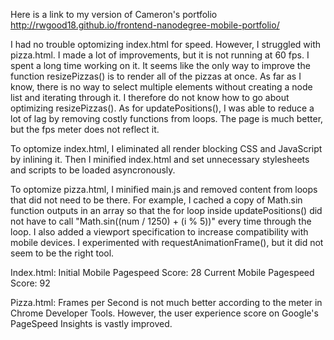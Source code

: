 Here is a link to my version of Cameron's portfolio http://rwgood18.github.io/frontend-nanodegree-mobile-portfolio/

I had no trouble optomizing index.html for speed. However, I struggled with pizza.html.  I made a lot of improvements, but it is not running at 60 fps.  I spent a long time working on it. It seems like the only way to improve the function resizePizzas() is to render all of the pizzas at once. As far as I know, there is no way to select multiple elements without creating a node list and iterating through it. I therefore do not know how to go about optimizing resizePizzas(). As for updatePositions(), I was able to reduce a lot of lag by removing costly functions from loops. The page is much better, but the fps meter does not reflect it.

To optomize index.html, I eliminated all render blocking CSS and JavaScript by inlining it. Then I minified index.html and set unnecessary stylesheets and scripts to be loaded asyncronously. 

To optomize pizza.html, I minified main.js and removed content from loops that did not need to be there.  For example, I cached a copy of Math.sin function outputs in an array so that the for loop inside updatePositions() did not have to call "Math.sin((num / 1250) + (i % 5))" every time through the loop.  I also added a viewport specification to increase compatibility with mobile devices. I experimented with requestAnimationFrame(), but it did not seem to be the right tool.


Index.html:
Initial Mobile Pagespeed Score: 28
Current Mobile Pagespeed Score: 92

Pizza.html:
Frames per Second is not much better according to the meter in Chrome Developer Tools. However, the user experience score on Google's PageSpeed Insights is vastly improved.